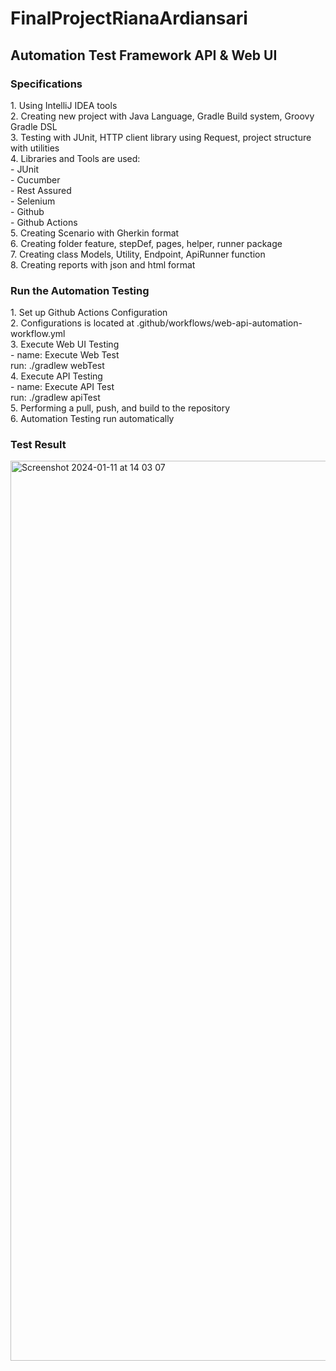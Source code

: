 # FinalProjectRianaArdiansari

<h2>Automation Test Framework API & Web UI</h2>

<h3>Specifications</h3>
1. Using IntelliJ IDEA tools<br/>
2. Creating new project with Java Language, Gradle Build system, Groovy Gradle DSL<br/>
3. Testing with JUnit, HTTP client library using Request, project structure with utilities<br/>
4. Libraries and Tools are used:<br/>
    - JUnit<br/>
    - Cucumber<br/>
    - Rest Assured<br/>
    - Selenium<br/>
    - Github<br/>
    - Github Actions<br/>
5. Creating Scenario with Gherkin format<br/>
6. Creating folder feature, stepDef, pages, helper, runner package<br/>
7. Creating class Models, Utility, Endpoint, ApiRunner function<br/>
8. Creating reports with json and html format<br/>

<h3>Run the Automation Testing</h3>
1. Set up Github Actions Configuration<br/>
2. Configurations is located at .github/workflows/web-api-automation-workflow.yml<br/>
3. Execute Web UI Testing <br/>
   - name: Execute Web Test<br/>
     run: ./gradlew webTest<br/>
4. Execute API Testing<br/>
   - name: Execute API Test<br/>
     run: ./gradlew apiTest<br/>
5. Performing a pull, push, and build to the repository<br/>
6. Automation Testing run automatically<br/>

<h3>Test Result</h3>
<img width="1440" alt="Screenshot 2024-01-11 at 14 03 07" src="https://github.com/rianardiansari/FinalProjectRianaArdiansari/assets/149749846/df7de913-5175-4f20-9199-d18140bbea1a">
